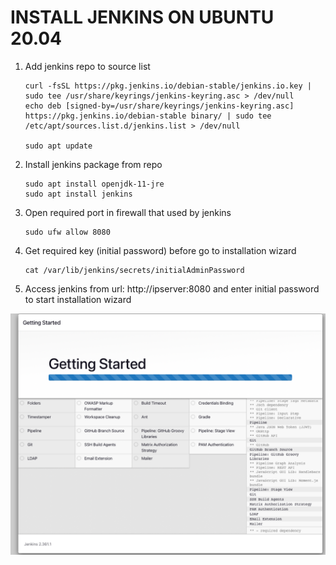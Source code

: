 # INSTALL JENKINS ON UBUNTU 20.04

1. Add jenkins repo to source list
    ```
    curl -fsSL https://pkg.jenkins.io/debian-stable/jenkins.io.key | sudo tee /usr/share/keyrings/jenkins-keyring.asc > /dev/null
    echo deb [signed-by=/usr/share/keyrings/jenkins-keyring.asc]   https://pkg.jenkins.io/debian-stable binary/ | sudo tee   /etc/apt/sources.list.d/jenkins.list > /dev/null

    sudo apt update
    ```
2. Install jenkins package from repo
    ```
    sudo apt install openjdk-11-jre
    sudo apt install jenkins
    ```
3. Open required port in firewall that used by jenkins
    ```
    sudo ufw allow 8080
    ```
4. Get required key (initial password) before go to installation wizard
    ```
    cat /var/lib/jenkins/secrets/initialAdminPassword
    ```
5. Access jenkins from url: http://ipserver:8080 and enter initial password to start installation wizard

 ![install jenkins](./images/install-jenkins.png "install jenkins")
